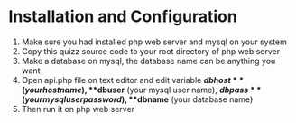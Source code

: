 # Installation and Configuration

1. Make sure you had installed php web server and mysql on your system
2. Copy this quizz source code to your root directory of php web server
3. Make a database on mysql, the database name can be anything you want
4. Open api.php file on text editor and edit variable **$dbhost** (your hostname), **$dbuser** (your mysql user name), **$dbpass** (your mysql user password), **$dbname** (your database name)
5. Then run it on php web server
